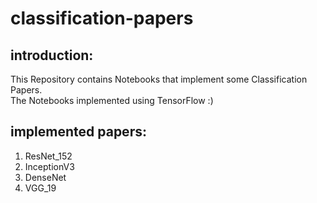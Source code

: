 # classification-papers


## introduction:

 This Repository contains Notebooks that implement some Classification Papers.                                                                 
 The Notebooks implemented using TensorFlow :)
   
   
## implemented papers:

 1) ResNet_152
 2) InceptionV3
 3) DenseNet
 4) VGG_19
 
 

